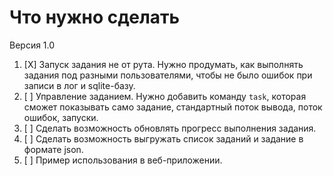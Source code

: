 # Что нужно сделать

Версия 1.0

1. [X] Запуск задания не от рута. Нужно продумать, как выполнять задания под разными
пользователями, чтобы не было ошибок при записи в лог и sqlite-базу.
2. [ ] Управление заданием. Нужно добавить команду `task`, которая сможет показывать само задание,
стандартный поток вывода, поток ошибок, запуски.
3. [ ] Сделать возможность обновлять прогресс выполнения задания.
4. [ ] Сделать возможность выгружать список заданий и задание в формате json.
5. [ ] Пример использования в веб-приложении.